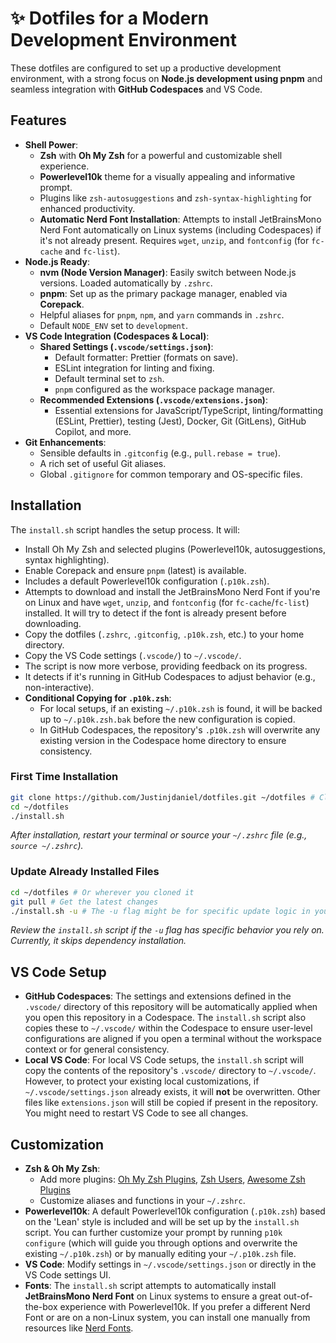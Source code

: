 # ✨ Dotfiles for a Modern Development Environment

These dotfiles are configured to set up a productive development environment, with a strong focus on **Node.js development using pnpm** and seamless integration with **GitHub Codespaces** and VS Code.

## Features

*   **Shell Power**:
    *   **Zsh** with **Oh My Zsh** for a powerful and customizable shell experience.
    *   **Powerlevel10k** theme for a visually appealing and informative prompt.
    *   Plugins like `zsh-autosuggestions` and `zsh-syntax-highlighting` for enhanced productivity.
    *   **Automatic Nerd Font Installation**: Attempts to install JetBrainsMono Nerd Font automatically on Linux systems (including Codespaces) if it's not already present. Requires `wget`, `unzip`, and `fontconfig` (for `fc-cache` and `fc-list`).
*   **Node.js Ready**:
    *   **nvm (Node Version Manager)**: Easily switch between Node.js versions. Loaded automatically by `.zshrc`.
    *   **pnpm**: Set up as the primary package manager, enabled via **Corepack**.
    *   Helpful aliases for `pnpm`, `npm`, and `yarn` commands in `.zshrc`.
    *   Default `NODE_ENV` set to `development`.
*   **VS Code Integration (Codespaces & Local)**:
    *   **Shared Settings (`.vscode/settings.json`)**:
        *   Default formatter: Prettier (formats on save).
        *   ESLint integration for linting and fixing.
        *   Default terminal set to `zsh`.
        *   `pnpm` configured as the workspace package manager.
    *   **Recommended Extensions (`.vscode/extensions.json`)**:
        *   Essential extensions for JavaScript/TypeScript, linting/formatting (ESLint, Prettier), testing (Jest), Docker, Git (GitLens), GitHub Copilot, and more.
*   **Git Enhancements**:
    *   Sensible defaults in `.gitconfig` (e.g., `pull.rebase = true`).
    *   A rich set of useful Git aliases.
    *   Global `.gitignore` for common temporary and OS-specific files.

## Installation

The `install.sh` script handles the setup process. It will:
*   Install Oh My Zsh and selected plugins (Powerlevel10k, autosuggestions, syntax highlighting).
*   Enable Corepack and ensure `pnpm` (latest) is available.
*   Includes a default Powerlevel10k configuration (`.p10k.zsh`).
*   Attempts to download and install the JetBrainsMono Nerd Font if you're on Linux and have `wget`, `unzip`, and `fontconfig` (for `fc-cache`/`fc-list`) installed. It will try to detect if the font is already present before downloading.
*   Copy the dotfiles (`.zshrc`, `.gitconfig`, `.p10k.zsh`, etc.) to your home directory.
*   Copy the VS Code settings (`.vscode/`) to `~/.vscode/`.
*   The script is now more verbose, providing feedback on its progress.
*   It detects if it's running in GitHub Codespaces to adjust behavior (e.g., non-interactive).
*   **Conditional Copying for `.p10k.zsh`**:
    *   For local setups, if an existing `~/.p10k.zsh` is found, it will be backed up to `~/.p10k.zsh.bak` before the new configuration is copied.
    *   In GitHub Codespaces, the repository's `.p10k.zsh` will overwrite any existing version in the Codespace home directory to ensure consistency.

### First Time Installation
```zsh
git clone https://github.com/Justinjdaniel/dotfiles.git ~/dotfiles # Clone to ~/dotfiles
cd ~/dotfiles
./install.sh
```
*After installation, restart your terminal or source your `~/.zshrc` file (e.g., `source ~/.zshrc`).*

### Update Already Installed Files
```zsh
cd ~/dotfiles # Or wherever you cloned it
git pull # Get the latest changes
./install.sh -u # The -u flag might be for specific update logic in your script, or just re-runs relevant parts.
```
*Review the `install.sh` script if the `-u` flag has specific behavior you rely on. Currently, it skips dependency installation.*

## VS Code Setup

*   **GitHub Codespaces**: The settings and extensions defined in the `.vscode/` directory of this repository will be automatically applied when you open this repository in a Codespace. The `install.sh` script also copies these to `~/.vscode/` within the Codespace to ensure user-level configurations are aligned if you open a terminal without the workspace context or for general consistency.
*   **Local VS Code**: For local VS Code setups, the `install.sh` script will copy the contents of the repository's `.vscode/` directory to `~/.vscode/`. However, to protect your existing local customizations, if `~/.vscode/settings.json` already exists, it will **not** be overwritten. Other files like `extensions.json` will still be copied if present in the repository. You might need to restart VS Code to see all changes.

## Customization

*   **Zsh & Oh My Zsh**:
    *   Add more plugins: [Oh My Zsh Plugins](https://github.com/ohmyzsh/ohmyzsh/tree/master/plugins), [Zsh Users](https://github.com/zsh-users), [Awesome Zsh Plugins](https://github.com/unixorn/awesome-zsh-plugins)
    *   Customize aliases and functions in your `~/.zshrc`.
*   **Powerlevel10k**: A default Powerlevel10k configuration (`.p10k.zsh`) based on the 'Lean' style is included and will be set up by the `install.sh` script. You can further customize your prompt by running `p10k configure` (which will guide you through options and overwrite the existing `~/.p10k.zsh`) or by manually editing your `~/.p10k.zsh` file.
*   **VS Code**: Modify settings in `~/.vscode/settings.json` or directly in the VS Code settings UI.
*   **Fonts**: The `install.sh` script attempts to automatically install **JetBrainsMono Nerd Font** on Linux systems to ensure a great out-of-the-box experience with Powerlevel10k. If you prefer a different Nerd Font or are on a non-Linux system, you can install one manually from resources like [Nerd Fonts](https://www.nerdfonts.com/font-downloads).
